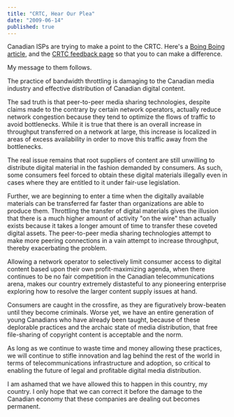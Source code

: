 ```yaml
---
title: "CRTC, Hear Our Plea"
date: "2009-06-14"
published: true
---
```


Canadian ISPs are trying to make a point to the CRTC. Here's a [Boing Boing article](http://www.boingboing.net/2009/06/13/canadian-isps-need-y.html), and the [CRTC feedback page](http://support.crtc.gc.ca/crtcsubmissionmu/forms/Telecom.aspx?lang=e) so that you to can make a difference.

My message to them follows.

The practice of bandwidth throttling is damaging to the Canadian media industry and effective distribution of Canadian digital content.

The sad truth is that peer-to-peer media sharing technologies, despite claims made to the contrary by certain network operators, actually reduce network congestion because they tend to optimize the flows of traffic to avoid bottlenecks. While it is true that there is an overall increase in throughput transferred on a network at large, this increase is localized in areas of excess availability in order to move this traffic away from the bottlenecks.

The real issue remains that root suppliers of content are still unwilling to distribute digital material in the fashion demanded by consumers. As such, some consumers feel forced to obtain these digital materials illegally even in cases where they are entitled to it under fair-use legislation.

Further, we are beginning to enter a time when the digitally available materials can be transferred far faster than organizations are able to produce them. Throttling the transfer of digital materials gives the illusion that there is a much higher amount of activity "on the wire" than actually exists because it takes a longer amount of time to transfer these coveted digital assets. The peer-to-peer media sharing technologies attempt to make more peering connections in a vain attempt to increase throughput, thereby exacerbating the problem.

Allowing a network operator to selectively limit consumer access to digital content based upon their own profit-maximizing agenda, when there continues to be no fair competition in the Canadian telecommunications arena, makes our country extremely distasteful to any pioneering enterprise exploring how to resolve the larger content supply issues at hand.

Consumers are caught in the crossfire, as they are figuratively brow-beaten until they become criminals. Worse yet, we have an entire generation of young Canadians who have already been taught, because of these deplorable practices and the archaic state of media distribution, that free file-sharing of copyright content is acceptable and the norm.

As long as we continue to waste time and money allowing these practices, we will continue to stifle innovation and lag behind the rest of the world in terms of telecommunications infrastructure and adoption, so critical to enabling the future of legal and profitable digital media distribution.

I am ashamed that we have allowed this to happen in this country, my country. I only hope that we can correct it before the damage to the Canadian economy that these companies are dealing out becomes permanent.
